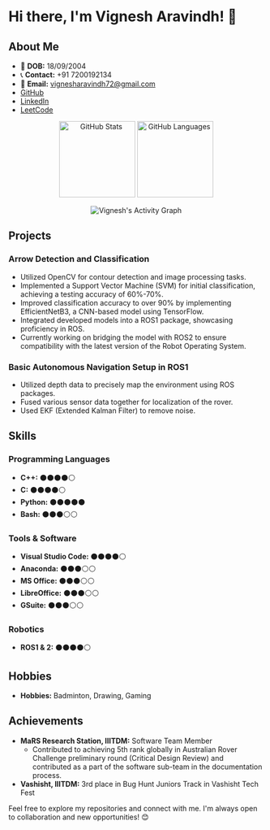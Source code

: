 # Hi there, I'm Vignesh Aravindh! 👋

## About Me

- 📅 **DOB:** 18/09/2004
- 📞 **Contact:** +91 7200192134
- 📧 **Email:** vignesharavindh72@gmail.com
- [GitHub](https://github.com/codechiefVignesh)
- [LinkedIn](https://www.linkedin.com/in/YourLinkedInProfile)
- [LeetCode](https://leetcode.com/vignesharavindh_cs22b2004/)

<div align = "center">

<a>
  <img height=150 src="https://github-readme-stats.vercel.app/api?username=codechiefVignesh&show_icons=true&bg_color=1e1e2e&text_color=cdd6f4&icon_color=cba6f7&title_color=94e2d5" alt="GitHub Stats">
</a>
<a>
  <img height=150 src="https://github-readme-stats.vercel.app/api/top-langs/?username=codechiefVignesh&layout=compact&bg_color=1e1e2e&text_color=cdd6f4&icon_color=cba6f7&title_color=94e2d5" alt="GitHub Languages">
</a>



![Vignesh's Activity Graph](https://github-readme-activity-graph.vercel.app/graph?username=codechiefVignesh&custom_title=Vignesh%20Aravindh's%20GitHub%20Activity%20Graph&bg_color=0D1117&color=7F3FBF&line=7F3FBF&point=7F3FBF&area_color=FFFFFF&title_color=FFFFFF&area=true)


</div>

## Projects

### Arrow Detection and Classification

- Utilized OpenCV for contour detection and image processing tasks.
- Implemented a Support Vector Machine (SVM) for initial classification, achieving a testing accuracy of 60%-70%.
- Improved classification accuracy to over 90% by implementing EfficientNetB3, a CNN-based model using TensorFlow.
- Integrated developed models into a ROS1 package, showcasing proficiency in ROS.
- Currently working on bridging the model with ROS2 to ensure compatibility with the latest version of the Robot Operating System.

### Basic Autonomous Navigation Setup in ROS1

- Utilized depth data to precisely map the environment using ROS packages.
- Fused various sensor data together for localization of the rover.
- Used EKF (Extended Kalman Filter) to remove noise.

## Skills

### Programming Languages

- **C++:** ⚫⚫⚫⚫⚪
- **C:** ⚫⚫⚫⚫⚪
- **Python:** ⚫⚫⚫⚫⚫
- **Bash:** ⚫⚫⚫⚪⚪


### Tools & Software

- **Visual Studio Code:** ⚫⚫⚫⚫⚪
- **Anaconda:** ⚫⚫⚫⚪⚪
- **MS Office:** ⚫⚫⚫⚪⚪
- **LibreOffice:** ⚫⚫⚫⚪⚪
- **GSuite:** ⚫⚫⚫⚪⚪

### Robotics

- **ROS1 & 2:** ⚫⚫⚫⚫⚪

## Hobbies

- **Hobbies:** Badminton, Drawing, Gaming

## Achievements

- **MaRS Research Station, IIITDM:** Software Team Member
  - Contributed to achieving 5th rank globally in Australian Rover Challenge preliminary round (Critical Design Review) and contributed as a part of the software sub-team in the documentation process.
- **Vashisht, IIITDM:** 3rd place in Bug Hunt Juniors Track in Vashisht Tech Fest

Feel free to explore my repositories and connect with me. I'm always open to collaboration and new opportunities! 😊
